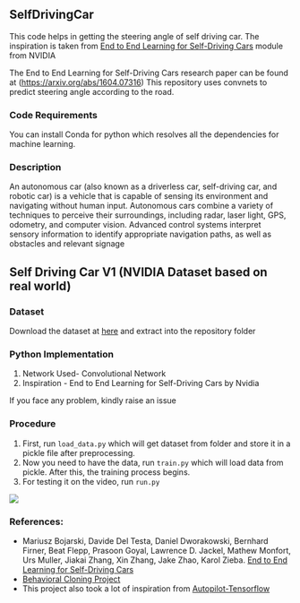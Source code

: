 ## SelfDrivingCar
This code helps in getting the steering angle of self driving car. The inspiration is taken from [End to End Learning for Self-Driving Cars](https://devblogs.nvidia.com/deep-learning-self-driving-cars/) module from NVIDIA

The End to End Learning for Self-Driving Cars research paper can be found at (https://arxiv.org/abs/1604.07316)
This repository uses convnets to predict steering angle according to the road. 

### Code Requirements
You can install Conda for python which resolves all the dependencies for machine learning.

### Description
An autonomous car (also known as a driverless car, self-driving car, and robotic car) is a vehicle that is capable of sensing its environment and navigating without human input. Autonomous cars combine a variety of techniques to perceive their surroundings, including radar, laser light, GPS, odometry, and computer vision. Advanced control systems interpret sensory information to identify appropriate navigation paths, as well as obstacles and relevant signage

## Self Driving Car V1 (NVIDIA Dataset based on real world)

### Dataset
Download the dataset at [here](https://github.com/SullyChen/driving-datasets) and extract into the repository folder

### Python  Implementation

1) Network Used- Convolutional Network
2) Inspiration - End to End Learning for Self-Driving Cars by Nvidia

If you face any problem, kindly raise an issue

### Procedure

1) First, run `load_data.py` which will get dataset from folder and store it in a pickle file after preprocessing.
2) Now you need to have the data, run `train.py` which will load data from pickle. After this, the training process begins.
3) For testing it on the video, run `run.py`

<img src="https://github.com/mankadronit/SelfDrivingCar/blob/master/run_final.gif">

### References:
 
 - Mariusz Bojarski, Davide Del Testa, Daniel Dworakowski, Bernhard Firner, Beat Flepp, Prasoon Goyal, Lawrence D. Jackel, Mathew Monfort, Urs Muller, Jiakai Zhang, Xin Zhang, Jake Zhao, Karol Zieba. [End to End Learning for Self-Driving Cars](https://arxiv.org/abs/1604.07316)
 - [Behavioral Cloning Project](https://github.com/udacity/CarND-Behavioral-Cloning-P3) 
 - This project also took a lot of inspiration from [Autopilot-Tensorflow](https://github.com/SullyChen/Autopilot-TensorFlow)




